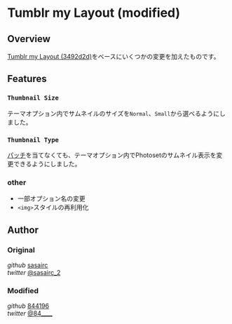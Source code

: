Tumblr  my  Layout (modified)
================

## Overview
[Tumblr my Layout (3492d2d)](https://github.com/sasairc/Tumblr_my_Layout/tree/3492d2daf7d3ca7ccd4a03b61069b8919089a147)をベースにいくつかの変更を加えたものです。

## Features
### `Thumbnail Size`
テーマオプション内でサムネイルのサイズを`Normal`、`Small`から選べるようにしました。

### `Thumbnail Type`
[パッチ](https://github.com/sasairc/Tumblr_my_Layout/tree/master/patch)を当てなくても、テーマオプション内でPhotosetのサムネイル表示を変更できるようにしました。

### other

- 一部オプション名の変更
- `<img>`スタイルの再利用化

## Author
### Original
_github_ [sasairc](https://github.com/sasairc)  
_twitter_  [@sasairc_2](https://twitter.com/sasairc_2)

### Modified
*github* [844196](https://github.com/844196)  
*twitter* [@84____](https://twitter.com/84____)
